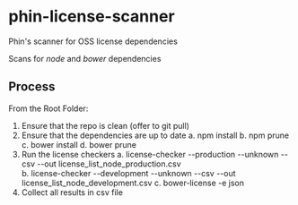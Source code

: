 # phin-license-scanner

Phin's scanner for OSS license dependencies

Scans for *node* and *bower* dependencies

## Process

From the Root Folder:

1. Ensure that the repo is clean (offer to git pull)
2. Ensure that the dependencies are up to date
    a. npm install
    b. npm prune
    c. bower install
    d. bower prune
3. Run the license checkers
    a. license-checker --production --unknown --csv --out license_list_node_production.csv		
    b. license-checker --development --unknown --csv --out license_list_node_development.csv
    c. bower-license -e json
4. Collect all results in csv file
